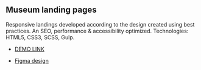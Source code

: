 ## Museum landing pages

Responsive landings developed according to the design created using best practices. An SEO, performance & accessibility optimized.
Technologies: HTML5, CSS3, SCSS, Gulp.

- [DEMO LINK](https://denyssheremeta.github.io/museum_landing/)

- [Figma design](<https://www.figma.com/file/cRBCqE06cDrY3s4jX7h3iY/%D0%9D%D0%90%D0%9C%D0%A3-(Edit)?node-id=0%3A1>)
